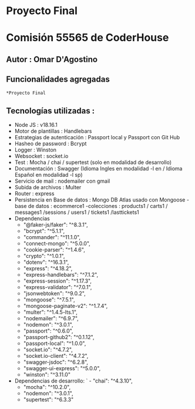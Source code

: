 # Proyecto Final
# Comisión 55565  de CoderHouse

## Autor : Omar D'Agostino

## Funcionalidades agregadas 
    *Proyecto Final
   

## Tecnologías utilizadas : 
- Node JS : v18.16.1
- Motor de plantillas : Handlebars
- Estrategias de autenticación : Passport local y Passport con Git Hub
- Hasheo de password : Bcrypt
- Logger : Winston
- Websocket : socket.io
- Test : Mocha / chai / supertest (solo en modalidad de desarrollo)
- Documentación : Swagger (Idioma Ingles en modalidad -l en / Idioma Español en modalidad -l sp)
- Servicio de mail : nodemailer con gmail
- Subida de archivos : Multer
- Router : express
- Persistencia en Base de datos : Mongo DB Atlas usado con Mongoose
    -base de datos : ecommerce1
    -colecciones : products1 / carts1 / messages1 /sessions / users1 / tickets1 /lasttickets1
- Dependencias 
   - "@faker-js/faker": "^8.3.1",
   - "bcrypt": "^5.1.1",
   - "commander": "^11.1.0",
   - "connect-mongo": "^5.0.0",
   - "cookie-parser": "^1.4.6",
   - "crypto": "^1.0.1",
   - "dotenv": "^16.3.1",
   - "express": "^4.18.2",
   - "express-handlebars": "^7.1.2",
   - "express-session": "^1.17.3",
   - "express-validator": "^7.0.1",
   - "jsonwebtoken": "^9.0.2",
   - "mongoose": "^7.5.1",
   - "mongoose-paginate-v2": "^1.7.4",
   - "multer": "^1.4.5-lts.1",
   - "nodemailer": "^6.9.7",
   - "nodemon": "^3.0.1",
   - "passport": "^0.6.0",
   - "passport-github2": "^0.1.12",
   - "passport-local": "^1.0.0",
   - "socket.io": "^4.7.2",
   - "socket.io-client": "^4.7.2",
   - "swagger-jsdoc": "^6.2.8",
   - "swagger-ui-express": "^5.0.0",
   - "winston": "^3.11.0"
- Dependencias de desarrollo: 
`  - "chai": "^4.3.10",
   - "mocha": "^10.2.0",
   - "nodemon": "^3.0.1",
   - "supertest": "^6.3.3"

